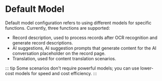 # Default Model

Default model configuration refers to using different models for specific functions. Currently, three functions are supported:

- Record description, used to process records after OCR recognition and generate record descriptions.
- AI suggestions, AI suggestion prompts that generate content for the AI conversation placeholder on the record page.
- Translation, used for content translation scenarios.

::: tip
Some scenarios don't require powerful models; you can use lower-cost models for speed and cost efficiency.
:::

